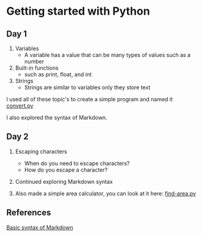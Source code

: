 # Getting started with Python
## Day 1
1. Variables
   - A variable has a value that can be many types of values such as a number
2. Built-in functions
   - such as print, float, and int
3. Strings
   - Strings are similar to variables only they store text


I used all of these topic's to create a simple program and named it [convert.py](./convert.py)

I also explored the syntax of Markdown.

## Day 2
1. Escaping characters
   - When do you need to escape characters?
   - How do you escape a character?
2. Continued exploring Markdown syntax

3. Also made a simple area calculator, you can look at it here: [find-area.py](./find-area.py)

## References
[Basic syntax of Markdown](https://www.markdownguide.org/basic-syntax/)